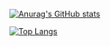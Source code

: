 [![Anurag's GitHub stats](https://github-readme-stats.vercel.app/api?username=eagle9527)](https://github.com/anuraghazra/github-readme-stats)

[![Top Langs](https://github-readme-stats.vercel.app/api/top-langs/?username=eagle9527&layout=compact)](https://github.com/anuraghazra/github-readme-stats)
